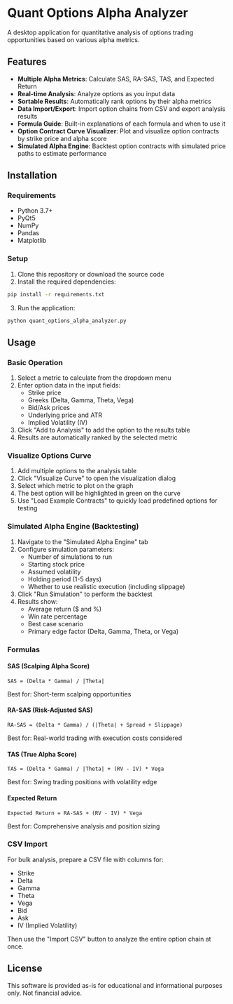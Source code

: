 # Quant Options Alpha Analyzer

A desktop application for quantitative analysis of options trading opportunities based on various alpha metrics.

## Features

- **Multiple Alpha Metrics**: Calculate SAS, RA-SAS, TAS, and Expected Return
- **Real-time Analysis**: Analyze options as you input data
- **Sortable Results**: Automatically rank options by their alpha metrics
- **Data Import/Export**: Import option chains from CSV and export analysis results
- **Formula Guide**: Built-in explanations of each formula and when to use it
- **Option Contract Curve Visualizer**: Plot and visualize option contracts by strike price and alpha score
- **Simulated Alpha Engine**: Backtest option contracts with simulated price paths to estimate performance

## Installation

### Requirements
- Python 3.7+
- PyQt5
- NumPy
- Pandas
- Matplotlib

### Setup

1. Clone this repository or download the source code
2. Install the required dependencies:

```bash
pip install -r requirements.txt
```

3. Run the application:

```bash
python quant_options_alpha_analyzer.py
```

## Usage

### Basic Operation

1. Select a metric to calculate from the dropdown menu
2. Enter option data in the input fields:
   - Strike price
   - Greeks (Delta, Gamma, Theta, Vega)
   - Bid/Ask prices
   - Underlying price and ATR
   - Implied Volatility (IV)
3. Click "Add to Analysis" to add the option to the results table
4. Results are automatically ranked by the selected metric

### Visualize Options Curve

1. Add multiple options to the analysis table
2. Click "Visualize Curve" to open the visualization dialog
3. Select which metric to plot on the graph
4. The best option will be highlighted in green on the curve
5. Use "Load Example Contracts" to quickly load predefined options for testing

### Simulated Alpha Engine (Backtesting)

1. Navigate to the "Simulated Alpha Engine" tab
2. Configure simulation parameters:
   - Number of simulations to run
   - Starting stock price
   - Assumed volatility
   - Holding period (1-5 days)
   - Whether to use realistic execution (including slippage)
3. Click "Run Simulation" to perform the backtest
4. Results show:
   - Average return ($ and %)
   - Win rate percentage
   - Best case scenario
   - Primary edge factor (Delta, Gamma, Theta, or Vega)

### Formulas

#### SAS (Scalping Alpha Score)
`SAS = (Delta * Gamma) / |Theta|`

Best for: Short-term scalping opportunities

#### RA-SAS (Risk-Adjusted SAS)
`RA-SAS = (Delta * Gamma) / (|Theta| + Spread + Slippage)`

Best for: Real-world trading with execution costs considered

#### TAS (True Alpha Score)
`TAS = (Delta * Gamma) / |Theta| + (RV - IV) * Vega`

Best for: Swing trading positions with volatility edge

#### Expected Return
`Expected Return = RA-SAS + (RV - IV) * Vega`

Best for: Comprehensive analysis and position sizing

### CSV Import

For bulk analysis, prepare a CSV file with columns for:
- Strike
- Delta
- Gamma
- Theta
- Vega
- Bid
- Ask
- IV (Implied Volatility)

Then use the "Import CSV" button to analyze the entire option chain at once.

## License

This software is provided as-is for educational and informational purposes only. Not financial advice.
